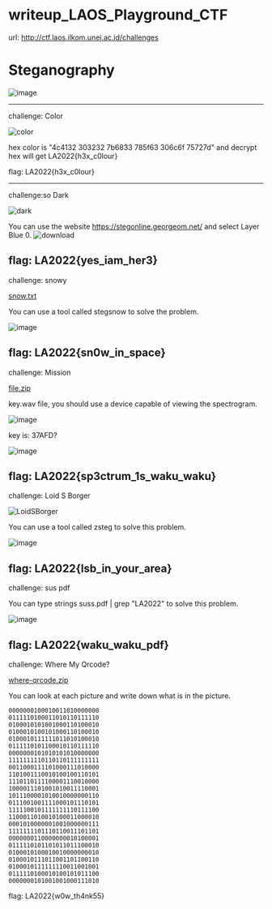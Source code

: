 # writeup_LAOS_Playground_CTF
 url: http://ctf.laos.ilkom.unej.ac.id/challenges

# Steganography

![image](https://user-images.githubusercontent.com/121002781/215316752-1020e2c2-9ee9-4bf1-b58c-27da100ba068.png)

------------
challenge: Color

![color](https://user-images.githubusercontent.com/121002781/215315619-0493dd61-9906-4ff1-a471-3971675b30eb.png)

hex color is "4c4132 303232 7b6833 785f63 306c6f 75727d" and decrypt hex will get LA2022{h3x_c0lour}

flag: LA2022{h3x_c0lour}

------------
challenge:so Dark

![dark](https://user-images.githubusercontent.com/121002781/215315767-3145aa86-13cc-41d4-943e-71527bca6607.png)

You can use the website https://stegonline.georgeom.net/ and select Layer Blue 0.
![download](https://user-images.githubusercontent.com/121002781/215315841-eb5cb16e-1068-4f1e-80b7-7bfce5a0db0e.png)

flag: LA2022{yes_iam_her3}
------------
challenge: snowy

[snow.txt](https://github.com/ippo1337/writeup_LAOS_Playground_CTF/files/10529398/snow.txt)

You can use a tool called stegsnow to solve the problem.

![image](https://user-images.githubusercontent.com/121002781/215315970-f603cfac-b562-484e-bf87-a081e67a7c6b.png)

flag: LA2022{sn0w_in_space}
------------
challenge: Mission

[file.zip](https://github.com/ippo1337/writeup_LAOS_Playground_CTF/files/10529404/file.zip)

key.wav file, you should use a device capable of viewing the spectrogram. 

![image](https://user-images.githubusercontent.com/121002781/215316086-5c26b033-8eb2-430f-af4a-7d3e3a790e5a.png)

key is: 37AFD?

![image](https://user-images.githubusercontent.com/121002781/215316277-e6dafc8d-65b7-40f7-a8af-c7e580a50373.png)

flag: LA2022{sp3ctrum_1s_waku_waku} 
------------
challenge: Loid S Borger

![LoidSBorger](https://user-images.githubusercontent.com/121002781/215316325-fa9aecea-11bf-4a8d-9d10-fcefe9687b4d.png)

You can use a tool called zsteg to solve this problem.

![image](https://user-images.githubusercontent.com/121002781/215316411-0365b62d-65ab-403f-8953-ef0007834c04.png)

flag: LA2022{lsb_in_your_area}
------------
challenge: sus pdf

You can type strings suss.pdf | grep "LA2022" to solve this problem.

![image](https://user-images.githubusercontent.com/121002781/215316602-5e4c283e-8540-490f-9d3c-b9e3e0da43b3.png)

flag: LA2022{waku_waku_pdf}
------------
challenge: Where My Qrcode?

[where-qrcode.zip](https://github.com/ippo1337/writeup_LAOS_Playground_CTF/files/10529429/where-qrcode.zip)

You can look at each picture and write down what is in the picture.
````
0000000100010011010000000
0111110100011010110111110
0100010101001000110100010
0100010100101000110100010
0100010111111011010100010
0111110101100010110111110
0000000101010101010000000
1111111110110110111111111
0011000111101000111010000
1101001110010100100110101
1110110111100001110010000
1000011101001010011110001
1011100001010010000000110
0111001001111000101110101
1111100101111111110111100
1100011010010100011000010
0001010000001001000000111
1111111101110110011101101
0000000110000000010100001
0111110101101011011100010
0100010100010010000000010
0100010111011001101100110
0100010111111110011001001
0111110100010100101011100
0000000101001001000111010
````
flag: LA2022{w0w_th4nk55}





